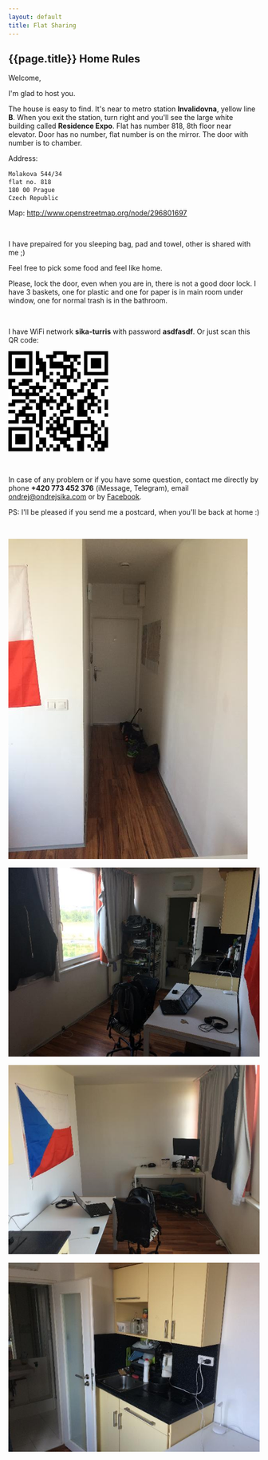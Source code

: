 ```yaml
---
layout: default
title: Flat Sharing
---
```



## {{page.title}} Home Rules

Welcome,

I'm glad to host you.

The house is easy to find. It's near to metro station __Invalidovna__, yellow line __B__. When you exit the station, turn right and you'll see the large white building called __Residence Expo__. Flat has number 818, 8th floor near elevator. Door has no number, flat number is on the mirror. The door with number is to chamber.

Address:

    Molakova 544/34
    flat no. 818
    180 00 Prague
    Czech Republic

Map: <http://www.openstreetmap.org/node/296801697>

<br>

I have prepaired for you sleeping bag, pad and towel, other is shared with me ;)

Feel free to pick some food and feel like home.

Please, lock the door, even when you are in, there is not a good door lock. I have 3 baskets, one for plastic and one for paper is in main room under window, one for normal trash is in the bathroom.

<br>

I have WiFi network __sika-turris__ with password __asdfasdf__. Or just scan this QR code:

![sika-turris connecton](/static/content/turris_password.png)

<br>

In case of any problem or if you have some question, contact me directly by phone __+420 773 452 376__ (iMessage, Telegram), email <ondrej@ondrejsika.com> or by [Facebook](https://facebook.com/sikaondrej2).

PS: I'll be pleased if you send me a postcard, when you'll be back at home :)

<br>

![](molakova/img/1a.jpg)

![](molakova/img/1b.jpg)

![](molakova/img/1c.jpg)

![](molakova/img/1d.jpg)

